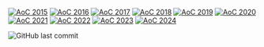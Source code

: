 
[![AoC 2015](https://img.shields.io/badge/2015-★_0-red)](https://adventofcode.com/2015)
[![AoC 2016](https://img.shields.io/badge/2016-★_0-red)](https://adventofcode.com/2016)
[![AoC 2017](https://img.shields.io/badge/2017-★_0-red)](https://adventofcode.com/2017)
[![AoC 2018](https://img.shields.io/badge/2018-★_0-red)](https://adventofcode.com/2018)
[![AoC 2019](https://img.shields.io/badge/2019-★_0-red)](https://adventofcode.com/2019)
[![AoC 2020](https://img.shields.io/badge/2020-★_0-red)](https://adventofcode.com/2020)
[![AoC 2021](https://img.shields.io/badge/2021-★_0-red)](https://adventofcode.com/2021)
[![AoC 2022](https://img.shields.io/badge/2022-★_0-red)](https://adventofcode.com/2022)
[![AoC 2023](https://img.shields.io/badge/2023-★_0-red)](https://adventofcode.com/2023)
[![AoC 2024](https://img.shields.io/badge/2024-★_8-yellow)](https://adventofcode.com/2024)

![GitHub last commit](https://img.shields.io/github/last-commit/rafaud/advent-of-code)